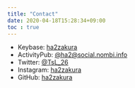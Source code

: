```yaml
---
title: "Contact"
date: 2020-04-18T15:28:34+09:00
toc : true
---
```


- Keybase: [ha2zakura](https://keybase.io/ha2zakura)
- ActivityPub: [@ha2@social.nombi.info](https://social.nombi.info/@ha2) 
- Twitter: [@TsL_26](https://twitter.com/TsL_26)
- Instagram: [ha2zakura](https://instagram.com/ha2zakura)
- GitHub: [ha2zakura](https://github.com/ha2zakura)
